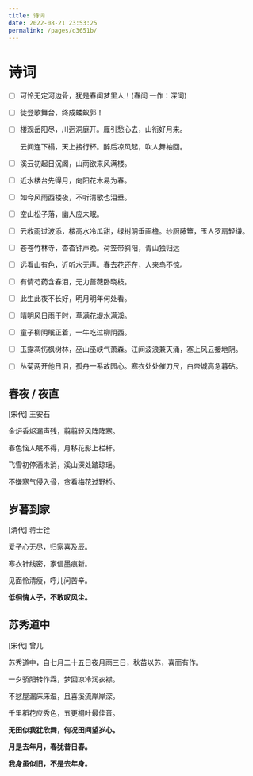 ```yaml
---
title: 诗词
date: 2022-08-21 23:53:25
permalink: /pages/d3651b/
---
```

# 诗词

- [ ] 可怜无定河边骨，犹是春闺梦里人！(春闺 一作：深闺)

- [ ] 徒登歌舞台，终成蝼蚁郭！

- [ ] 楼观岳阳尽，川迥洞庭开。雁引愁心去，山衔好月来。

  云间连下榻，天上接行杯。醉后凉风起，吹人舞袖回。

- [ ] 溪云初起日沉阁，山雨欲来风满楼。

- [ ] 近水楼台先得月，向阳花木易为春。

- [ ] 如今风雨西楼夜，不听清歌也泪垂。

- [ ] 空山松子落，幽人应未眠。

- [ ] 云收雨过波添，楼高水冷瓜甜，绿树阴垂画檐。纱厨藤簟，玉人罗扇轻缣。

- [ ] 苍苍竹林寺，杳杳钟声晚。荷笠带斜阳，青山独归远

- [ ] 远看山有色，近听水无声。春去花还在，人来鸟不惊。

- [ ] 有情芍药含春泪，无力蔷薇卧晓枝。

- [ ] 此生此夜不长好，明月明年何处看。

- [ ] 晴明风日雨干时，草满花堤水满溪。

- [ ] 童子柳阴眠正着，一牛吃过柳阴西。

- [ ] 玉露凋伤枫树林，巫山巫峡气萧森。江间波浪兼天涌，塞上风云接地阴。

- [ ] 丛菊两开他日泪，孤舟一系故园心。寒衣处处催刀尺，白帝城高急暮砧。

## 春夜 / 夜直

[宋代] 王安石

金炉香烬漏声残，翦翦轻风阵阵寒。

春色恼人眠不得，月移花影上栏杆。

飞雪初停酒未消，溪山深处踏琼瑶。

不嫌寒气侵入骨，贪看梅花过野桥。

## 岁暮到家

[清代] 蒋士铨

爱子心无尽，归家喜及辰。

寒衣针线密，家信墨痕新。

见面怜清瘦，呼儿问苦辛。

**低徊愧人子，不敢叹风尘。**

## 苏秀道中

[宋代] 曾几

苏秀道中，自七月二十五日夜月雨三日，秋苗以苏，喜而有作。

一夕骄阳转作霖，梦回凉冷润衣襟。

不愁屋漏床床湿，且喜溪流岸岸深。

千里稻花应秀色，五更桐叶最佳音。

**无田似我犹欣舞，何况田间望岁心。**



**月是去年月，春犹昔日春。** 

**我身虽似旧，不是去年身。** 

